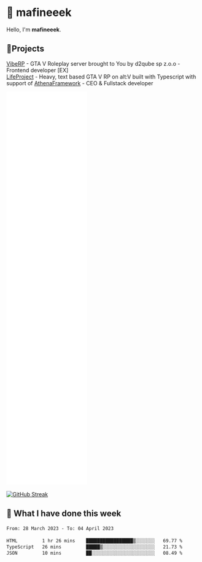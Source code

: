 # 👋 mafineeek
Hello, I'm **mafineeek**.

## 📝Projects

[VibeRP](https://v-rp.pl) - GTA V Roleplay server brought to You by d2qube sp z.o.o - Frontend developer [EX]
<br>
[LifeProject](https://github.com/LifeProject-Roleplay/) - Heavy, text based GTA V RP on alt:V built with Typescript with support of [AthenaFramework](https://github.com/Athena-Roleplay-Framework/) - CEO & Fullstack developer

![](./github-metrics.svg)

[![GitHub Streak](https://streak-stats.demolab.com/?user=mafineeek)](https://git.io/streak-stats)

## 📰 What I have done this week
<!--START_SECTION:waka-->

```text
From: 28 March 2023 - To: 04 April 2023

HTML         1 hr 26 mins    █████████████████▒░░░░░░░   69.77 %
TypeScript   26 mins         █████▒░░░░░░░░░░░░░░░░░░░   21.73 %
JSON         10 mins         ██░░░░░░░░░░░░░░░░░░░░░░░   08.49 %
```

<!--END_SECTION:waka-->
